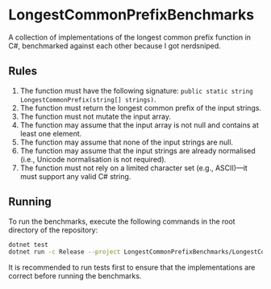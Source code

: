 ﻿# LongestCommonPrefixBenchmarks

A collection of implementations of the longest common prefix function in C#, benchmarked against each other because I got nerdsniped.

## Rules

1. The function must have the following signature: `public static string LongestCommonPrefix(string[] strings)`.
2. The function must return the longest common prefix of the input strings.
3. The function must not mutate the input array.
4. The function may assume that the input array is not null and contains at least one element.
5. The function may assume that none of the input strings are null.
6. The function may assume that the input strings are already normalised (i.e., Unicode normalisation is not required).
7. The function must not rely on a limited character set (e.g., ASCII)&mdash;it must support any valid C# string.

## Running

To run the benchmarks, execute the following commands in the root directory of the repository:

```bash
dotnet test
dotnet run -c Release --project LongestCommonPrefixBenchmarks/LongestCommonPrefixBenchmarks.csproj
```

It is recommended to run tests first to ensure that the implementations are correct before running the benchmarks.

